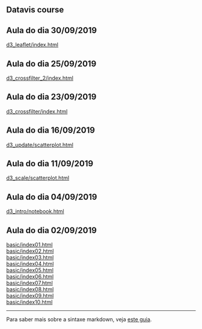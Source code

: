 ## Datavis course

## Aula do dia 30/09/2019

[d3_leaflet/index.html](d3_leaflet/index.html)<br>

## Aula do dia 25/09/2019

[d3_crossfilter_2/index.html](d3_crossfilter_2/index.html)<br>

## Aula do dia 23/09/2019

[d3_crossfilter/index.html](d3_crossfilter/index.html)<br>

## Aula do dia 16/09/2019

[d3_update/scatterplot.html](d3_update/scatterplot.html)<br>

## Aula do dia 11/09/2019

[d3_scale/scatterplot.html](d3_scale/scatterplot.html)<br>

## Aula do dia 04/09/2019

[d3_intro/notebook.html](d3_intro/notebook.html)<br>

## Aula do dia 02/09/2019

[basic/index01.html](basic/index01.html)<br>
[basic/index02.html](basic/index02.html)<br>
[basic/index03.html](basic/index03.html)<br>
[basic/index04.html](basic/index04.html)<br>
[basic/index05.html](basic/index05.html)<br>
[basic/index06.html](basic/index06.html)<br>
[basic/index07.html](basic/index07.html)<br>
[basic/index08.html](basic/index08.html)<br>
[basic/index09.html](basic/index09.html)<br>
[basic/index10.html](basic/index10.html)<br>

---

Para saber mais sobre a sintaxe markdown, veja [este guia](https://guides.github.com/features/mastering-markdown/).
